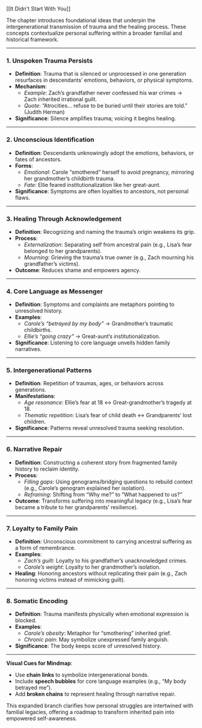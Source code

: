 [[It Didn't Start With You]]



The chapter introduces foundational ideas that underpin the intergenerational transmission of trauma and the healing process. These concepts contextualize personal suffering within a broader familial and historical framework.

---

### **1. Unspoken Trauma Persists**

- **Definition**: Trauma that is silenced or unprocessed in one generation resurfaces in descendants’ emotions, behaviors, or physical symptoms.
- **Mechanism**:
    - _Example_: Zach’s grandfather never confessed his war crimes → Zach inherited irrational guilt.
    - _Quote_: “Atrocities… refuse to be buried until their stories are told.” (Judith Herman)
- **Significance**: Silence amplifies trauma; voicing it begins healing.

---

### **2. Unconscious Identification**

- **Definition**: Descendants unknowingly adopt the emotions, behaviors, or fates of ancestors.
- **Forms**:
    - _Emotional_: Carole “smothered” herself to avoid pregnancy, mirroring her grandmother’s childbirth trauma.
    - _Fate_: Ellie feared institutionalization like her great-aunt.
- **Significance**: Symptoms are often loyalties to ancestors, not personal flaws.

---

### **3. Healing Through Acknowledgement**

- **Definition**: Recognizing and naming the trauma’s origin weakens its grip.
- **Process**:
    - _Externalization_: Separating self from ancestral pain (e.g., Lisa’s fear belonged to her grandparents).
    - _Mourning_: Grieving the trauma’s true owner (e.g., Zach mourning his grandfather’s victims).
- **Outcome**: Reduces shame and empowers agency.

---

### **4. Core Language as Messenger**

- **Definition**: Symptoms and complaints are metaphors pointing to unresolved history.
- **Examples**:
    - _Carole’s “betrayed by my body”_ → Grandmother’s traumatic childbirths.
    - _Ellie’s “going crazy”_ → Great-aunt’s institutionalization.
- **Significance**: Listening to core language unveils hidden family narratives.

---

### **5. Intergenerational Patterns**

- **Definition**: Repetition of traumas, ages, or behaviors across generations.
- **Manifestations**:
    - _Age resonance_: Ellie’s fear at 18 ↔ Great-grandmother’s tragedy at 18.
    - _Thematic repetition_: Lisa’s fear of child death ↔ Grandparents’ lost children.
- **Significance**: Patterns reveal unresolved trauma seeking resolution.

---

### **6. Narrative Repair**

- **Definition**: Constructing a coherent story from fragmented family history to reclaim identity.
- **Process**:
    - _Filling gaps_: Using genograms/bridging questions to rebuild context (e.g., Carole’s genogram explained her isolation).
    - _Reframing_: Shifting from “Why me?” to “What happened to us?”
- **Outcome**: Transforms suffering into meaningful legacy (e.g., Lisa’s fear became a tribute to her grandparents’ resilience).

---

### **7. Loyalty to Family Pain**

- **Definition**: Unconscious commitment to carrying ancestral suffering as a form of remembrance.
- **Examples**:
    - _Zach’s guilt_: Loyalty to his grandfather’s unacknowledged crimes.
    - _Carole’s weight_: Loyalty to her grandmother’s isolation.
- **Healing**: Honoring ancestors without replicating their pain (e.g., Zach honoring victims instead of mimicking guilt).

---

### **8. Somatic Encoding**

- **Definition**: Trauma manifests physically when emotional expression is blocked.
- **Examples**:
    - _Carole’s obesity_: Metaphor for “smothering” inherited grief.
    - _Chronic pain_: May symbolize unexpressed family anguish.
- **Significance**: The body keeps score of unresolved history.

---

**Visual Cues for Mindmap**:

- Use **chain links** to symbolize intergenerational bonds.
- Include **speech bubbles** for core language examples (e.g., “My body betrayed me”).
- Add **broken chains** to represent healing through narrative repair.

This expanded branch clarifies how personal struggles are intertwined with familial legacies, offering a roadmap to transform inherited pain into empowered self-awareness.